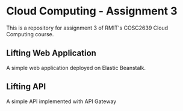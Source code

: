 # Cloud Computing - Assignment 3
This is a repository for assignment 3 of RMIT's COSC2639 Cloud Computing course.

## Lifting Web Application
A simple web application deployed on Elastic Beanstalk.

## Lifting API
A simple API implemented with API Gateway 